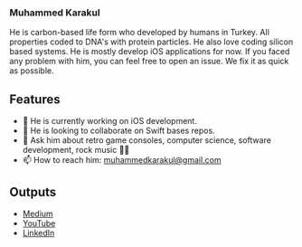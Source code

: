 ### Muhammed Karakul
He is carbon-based life form who developed by humans in Turkey. All properties coded to DNA's with protein particles. He also love coding silicon based systems. He is mostly develop iOS applications for now. If you faced any problem with him, you can feel free to open an issue. We fix it as quick as possible.

## Features
- 🔭 He is currently working on iOS development.
- 👯 He is looking to collaborate on Swift bases repos.
- 💬 Ask him about retro game consoles, computer science, software development, rock music 🤘🏻
- 📫 How to reach him: <a href="mailto:muhammedkarakul@gmail.com">muhammedkarakul@gmail.com</a>

## Outputs
- <a href="https://muhammedkarakul.medium.com" target="_blank">Medium</a>
- <a href="https://www.youtube.com/channel/UCk5IH4dGZLcKmsHIYatGMxw" target="_blank">YouTube</a>
- <a href="https://www.linkedin.com/in/muhammed-karakul/" target="_blank">LinkedIn</a>
